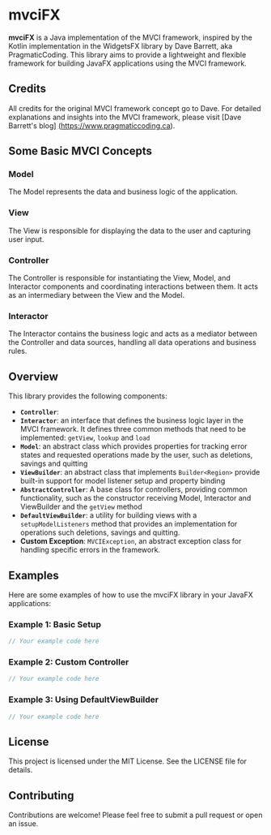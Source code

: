 # mvciFX

**mvciFX** is a Java implementation of the MVCI framework, inspired by the Kotlin implementation 
in the WidgetsFX library by Dave Barrett, aka PragmaticCoding.
This library aims to provide a lightweight and flexible framework for building JavaFX applications
using the MVCI framework.

## Credits

All credits for the original MVCI framework concept go to Dave.
For detailed explanations and insights into the MVCI framework, please visit 
[Dave Barrett's blog] (https://www.pragmaticcoding.ca).

## Some Basic MVCI Concepts

### Model

The Model represents the data and business logic of the application.

### View

The View is responsible for displaying the data to the user and capturing user input. 

### Controller

The Controller is responsible for instantiating the View, Model, and Interactor components and coordinating interactions
between them.
It acts as an intermediary between the View and the Model.

### Interactor

The Interactor contains the business logic and acts as a mediator between the Controller and data sources, 
handling all data operations and business rules.

## Overview

This library provides the following components:

- **`Controller`**: 
- **`Interactor`**: an interface that defines the business logic layer in the MVCI framework. 
It defines three common methods that need to be implemented: `getView`, `lookup` and `load`
- **`Model`**: an abstract class which provides properties for tracking error states and requested operations 
made by the user, such as deletions, savings and quitting
- **`ViewBuilder`**: an abstract class that implements `Builder<Region>` provide built-in support for model listener 
setup and property binding
- **`AbstractController`**: A base class for controllers, providing common functionality, such as the constructor 
receiving Model, Interactor and ViewBuilder and the `getView` method
- **`DefaultViewBuilder`**: a utility for building views with a `setupModelListeners` method that provides 
an implementation for operations such deletions, savings and quitting.
- **Custom Exception**: `MVCIException`, an abstract exception class for handling specific errors in the framework.

## Examples

Here are some examples of how to use the mvciFX library in your JavaFX applications:

### Example 1: Basic Setup

```java
// Your example code here
```

### Example 2: Custom Controller

```java
// Your example code here
```

### Example 3: Using DefaultViewBuilder

```java
// Your example code here
```

## License

This project is licensed under the MIT License. See the LICENSE file for details.

## Contributing

Contributions are welcome! Please feel free to submit a pull request or open an issue.
